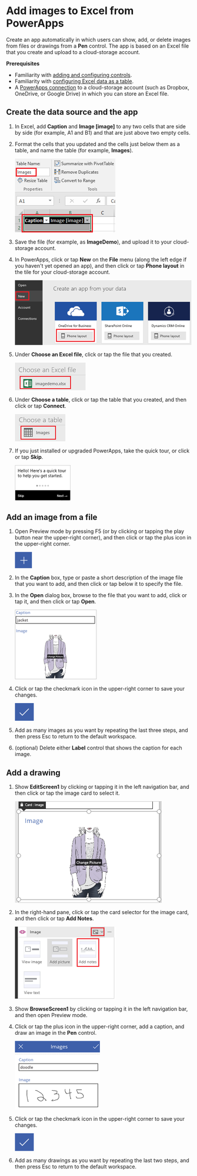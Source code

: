 <properties
	pageTitle="Add images to Excel | Microsoft PowerApps"
	description="Step-by-step instructions for adding image files and pen drawings to Excel in a cloud-storage account"
	services=""
	suite="powerapps"
	documentationCenter=""
	authors="AFTOwen"
	manager="erikre"
	editor=""/>

<tags
   ms.service="powerapps"
   ms.devlang="na"
   ms.topic="article"
   ms.tgt_pltfrm="na"
   ms.workload="na"
   ms.date="10/25/2016"
   ms.author="anneta"/>

# Add images to Excel from PowerApps #
Create an app automatically in which users can show, add, or delete images from files or drawings from a **Pen** control. The app is based on an Excel file that you create and upload to a cloud-storage account.

**Prerequisites**

- Familiarity with [adding and configuring controls](add-configure-controls.md).
- Familiarity with [configuring Excel data as a table](https://support.office.com/en-us/article/Format-an-Excel-table-6789619F-C889-495C-99C2-2F971C0E2370?ui=en-US&rs=en-US&ad=US).
- A [PowerApps connection](add-data-connection.md) to a cloud-storage account (such as Dropbox, OneDrive, or Google Drive) in which you can store an Excel file.

## Create the data source and the app ##
1. In Excel, add **Caption** and **Image [image]** to any two cells that are side by side (for example, A1 and B1) and that are just above two empty cells.

1. Format the cells that you updated and the cells just below them as a table, and name the table (for example, **Images**).

	![Create a table](./media/add-images-to-excel/create-table.png)

1. Save the file (for example, as **ImageDemo**), and upload it to your cloud-storage account.

1. In PowerApps, click or tap **New** on the **File** menu (along the left edge if you haven't yet opened an app), and then click or tap **Phone layout** in the tile for your cloud-storage account.

	![Select your cloud-storage account](./media/add-images-to-excel/select-account.png)

1. Under **Choose an Excel file**, click or tap the file that you created.

	![Select your workbook](./media/add-images-to-excel/select-workbook.png)

1. Under **Choose a table**, click or tap the table that you created, and then click or tap **Connect**.

	![Select your table](./media/add-images-to-excel/select-table.png)

1. If you just installed or upgraded PowerApps, take the quick tour, or click or tap **Skip**.

	![First screen of quick tour](./media/add-images-to-excel/quick-tour.png)

## Add an image from a file ##
1. Open Preview mode by pressing F5 (or by clicking or tapping the play button near the upper-right corner), and then click or tap the plus icon in the upper-right corner.

	![Plus icon](./media/add-images-to-excel/plus-icon.png)

1. In the **Caption** box, type or paste a short description of the image file that you want to add, and then click or tap below it to specify the file.

1. In the **Open** dialog box, browse to the file that you want to add, click or tap it, and then click or tap **Open**.

	![Add a caption and an image](./media/add-images-to-excel/add-image.png)

1. Click or tap the checkmark icon in the upper-right corner to save your changes.

	![Save changes](./media/add-images-to-excel/checkmark-icon.png)

1. Add as many images as you want by repeating the last three steps, and then press Esc to return to the default workspace.

1. (optional) Delete either **Label** control that shows the caption for each image.

## Add a drawing ##
1. Show **EditScreen1** by clicking or tapping it in the left navigation bar, and then click or tap the image card to select it.

	![Select image card](./media/add-images-to-excel/select-card.png)

1. In the right-hand pane, click or tap the card selector for the image card, and then click or tap **Add Notes**.

	![Add notes](./media/add-images-to-excel/add-notes.png)

1. Show **BrowseScreen1** by clicking or tapping it in the left navigation bar, and then open Preview mode.

1. Click or tap the plus icon in the upper-right corner, add a caption, and draw an image in the **Pen** control.

	![Draw a picture](./media/add-images-to-excel/draw-picture.png)

1. Click or tap the checkmark icon in the upper-right corner to save your changes.

	![Save changes](./media/add-images-to-excel/checkmark-icon.png)

1. Add as many drawings as you want by repeating the last two steps, and then press Esc to return to the default workspace.

